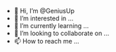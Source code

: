 - 👋 Hi, I’m @GeniusUp
- 👀 I’m interested in ...
- 🌱 I’m currently learning ...
- 💞️ I’m looking to collaborate on ...
- 📫 How to reach me ...

<!---
GeniusUp/GeniusUp is a ✨ special ✨ repository because its `README.md` (this file) appears on your GitHub profile.
You can click the Preview link to take a look at your changes.
--->
